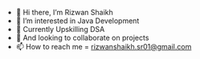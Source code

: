 - 👋 Hi there, I’m Rizwan Shaikh
- 👀 I’m interested in Java Development
- 🌱 Currently Upskilling DSA
- 💞️ And looking to collaborate on projects
- 📫 How to reach me = rizwanshaikh.sr01@gmail.com

<!---
techyrizz/techyrizz is a ✨ special ✨ repository because its `README.md` (this file) appears on your GitHub profile.
You can click the Preview link to take a look at your changes.
--->

